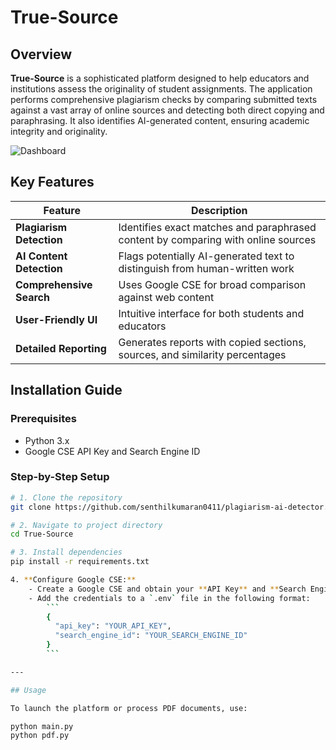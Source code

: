 # True-Source

## Overview

**True-Source** is a sophisticated platform designed to help educators and institutions assess the originality of student assignments. The application performs comprehensive plagiarism checks by comparing submitted texts against a vast array of online sources and detecting both direct copying and paraphrasing. It also identifies AI-generated content, ensuring academic integrity and originality.

![Dashboard](https://github.com/username/repo/blob/main/templates/Screenshot_2025-07-30_221932.png?raw=true)

## Key Features

| Feature                  | Description                                                                 |
|--------------------------|-----------------------------------------------------------------------------|
| **Plagiarism Detection** | Identifies exact matches and paraphrased content by comparing with online sources |
| **AI Content Detection** | Flags potentially AI-generated text to distinguish from human-written work  |
| **Comprehensive Search** | Uses Google CSE for broad comparison against web content                    |
| **User-Friendly UI**     | Intuitive interface for both students and educators                         |
| **Detailed Reporting**   | Generates reports with copied sections, sources, and similarity percentages |

## Installation Guide

### Prerequisites

- Python 3.x
- Google CSE API Key and Search Engine ID

### Step-by-Step Setup

```bash
# 1. Clone the repository
git clone https://github.com/senthilkumaran0411/plagiarism-ai-detector.git

# 2. Navigate to project directory
cd True-Source

# 3. Install dependencies
pip install -r requirements.txt

4. **Configure Google CSE:**
    - Create a Google CSE and obtain your **API Key** and **Search Engine ID**.
    - Add the credentials to a `.env` file in the following format:
        ```
        {
          "api_key": "YOUR_API_KEY",
          "search_engine_id": "YOUR_SEARCH_ENGINE_ID"
        }
        ```

---

## Usage

To launch the platform or process PDF documents, use:

python main.py
python pdf.py
